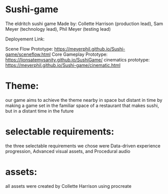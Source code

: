 # Sushi-game
The eldritch sushi game
Made by: Collette Harrison (production lead), Sam Meyer (technology lead), Phil Meyer (testing lead)

Deployement Link: 

Scene Flow Prototype: https://meyerphil.github.io/Sushi-game/sceneflow.html
Core Gameplay Prototype: https://lionsatemysanity.github.io/SushiGame/
cinematics prototype: https://meyerphil.github.io/Sushi-game/cinematic.html

# Theme: 
our game aims to achieve the theme nearby in space but distant in time by making a game set in the familiar space of a restaurant that makes sushi, but in a distant time in the future

# selectable requirements:
the three selectable requirements we chose were Data-driven experience progression, Advanced visual assets, and Procedural audio

# assets:
all assets were created by Collette Harrison using procreate
